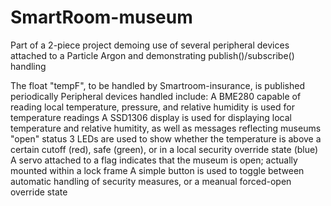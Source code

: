 # SmartRoom-museum

Part of a 2-piece project demoing use of several peripheral devices attached to a Particle Argon and demonstrating publish()/subscribe() handling

The float "tempF", to be handled by Smartroom-insurance, is published periodically
Peripheral devices handled include:
A BME280 capable of reading local temperature, pressure, and relative humidity is used for temperature readings
A SSD1306 display is used for displaying local temperature and relative humitity, as well as messages reflecting museums "open" status
3 LEDs are used to show whether the temperature is above a certain cutoff (red), safe (green), or in a local security override state (blue)
A servo attached to a flag indicates that the museum is open; actually mounted within a lock frame
A simple button is used to toggle between automatic handling of security measures, or a meanual forced-open override state
